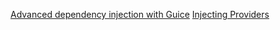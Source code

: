 [Advanced dependency injection with Guice](https://www.beust.com/weblog/advanced-dependency-injection-with-guice/)
[Injecting Providers](https://github.com/google/guice/wiki/InjectingProviders)